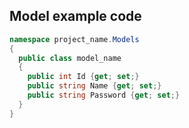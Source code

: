## Model example code 
```cs
namespace project_name.Models
{
  public class model_name
  {
    public int Id {get; set;} 
    public string Name {get; set;}
    public string Password {get; set;}
  }
}
```